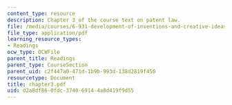 ```yaml
---
content_type: resource
description: Chapter 3 of the course text on patent law.
file: /media/courses/6-931-development-of-inventions-and-creative-ideas-spring-2008/d2a8df860fdc374069144a8d419f9d55_chapter3.pdf
file_type: application/pdf
learning_resource_types:
- Readings
ocw_type: OCWFile
parent_title: Readings
parent_type: CourseSection
parent_uid: c2f447a0-471d-1b9b-993d-138d2819f450
resourcetype: Document
title: chapter3.pdf
uid: d2a8df86-0fdc-3740-6914-4a8d419f9d55
---
```

